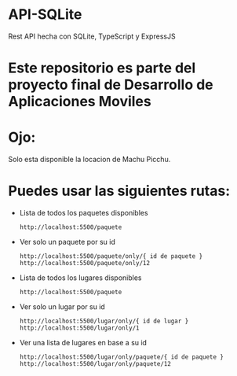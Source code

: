 # API-SQLite
Rest API hecha con SQLite, TypeScript y ExpressJS

# Este repositorio es parte del proyecto final de Desarrollo de Aplicaciones Moviles
# Ojo:
  Solo esta disponible la locacion de Machu Picchu.
  
# Puedes usar las siguientes rutas:

- Lista de todos los paquetes disponibles
  ```
  http://localhost:5500/paquete
  ```
- Ver solo un paquete por su id
  ```
  http://localhost:5500/paquete/only/{ id de paquete }
  http://localhost:5500/paquete/only/12
  ```
- Lista de todos los lugares disponibles
  ```
  http://localhost:5500/paquete
  ```
- Ver solo un lugar por su id
  ```
  http://localhost:5500/lugar/only/{ id de lugar }
  http://localhost:5500/lugar/only/1
  ```
- Ver una lista de lugares en base a su id
  ```
  http://localhost:5500/lugar/only/paquete/{ id de paquete }
  http://localhost:5500/lugar/only/paquete/12
  ```
